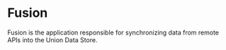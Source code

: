 # Fusion
Fusion is the application responsible for synchronizing data from remote APIs into the Union Data Store.
